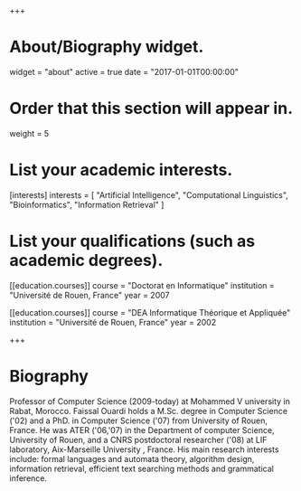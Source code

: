 +++
# About/Biography widget.
widget = "about"
active = true
date = "2017-01-01T00:00:00"

# Order that this section will appear in.
weight = 5

# List your academic interests.
[interests]
  interests = [
    "Artificial Intelligence",
    "Computational Linguistics", "Bioinformatics",
    "Information Retrieval"
  ]

# List your qualifications (such as academic degrees).
[[education.courses]]
  course = "Doctorat en Informatique"
  institution = "Université de Rouen, France"
  year = 2007

[[education.courses]]
  course = "DEA Informatique Théorique et Appliquée"
  institution = "Université de Rouen, France"
  year = 2002

+++

# Biography

Professor of Computer Science (2009-today) at Mohammed V university in Rabat, Morocco. Faissal Ouardi holds a M.Sc. degree in Computer Science ('02) and a PhD. in Computer Science ('07) from University of Rouen, France. He was ATER ('06,'07) in the Department of computer Science, University of Rouen, and a CNRS postdoctoral researcher ('08) at LIF laboratory, Aix-Marseille University , France. His main research interests include: formal languages and automata theory, algorithm design, information retrieval, efficient text searching methods and grammatical inference.
